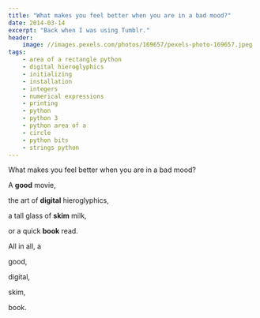 ```yaml
---
title: "What makes you feel better when you are in a bad mood?"
date: 2014-03-14
excerpt: "Back when I was using Tumblr."
header:
    image: //images.pexels.com/photos/169657/pexels-photo-169657.jpeg
tags:
    - area of a rectangle python
    - digital hieroglyphics
    - initializing
    - installation
    - integers
    - numerical expressions
    - printing
    - python
    - python 3
    - python area of a
    - circle
    - python bits
    - strings python
---
```


What makes you feel better when you are in a bad mood?

A **good** movie,

the art of **digital** hieroglyphics,

a tall glass of **skim** milk,

or a quick **book** read.

All in all, a

good,

digital,

skim,

book.